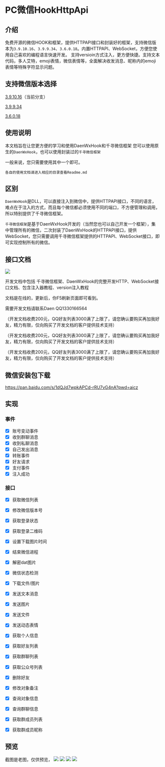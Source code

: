 # PC微信HookHttpApi

## 介绍
免费开源的微信HOOK和框架，提供HTTPAPI接口和封装好的框架，支持微信版本为`3.9.10.16`、`3.9.9.34`、`3.6.0.18`。内置HTTPAPI、WebSocket，方便您使用自己喜欢的编程语言快速开发。
支持versioin方式注入，更方便快捷。支持文本代码，多人艾特，emoji表情，微信表情等，全面解决收发消息、昵称内的emoji表情等特殊字符显示问题。

## 支持微信版本选择
[3.9.10.16](https://gitee.com/daenmax/pc-wechat-hook-http-api/tree/391016/)（当前分支）

[3.9.9.34](https://gitee.com/daenmax/pc-wechat-hook-http-api/tree/39934/)

[3.6.0.18](https://gitee.com/daenmax/pc-wechat-hook-http-api/tree/36018/)

## 使用说明

本文档旨在让您更方便的学习和使用DaenWxHook和千寻微信框架
您可以使用原生的`DaenWxHook`，也可以使用封装过的`千寻微信框架`

一般来说，您只需要使用其中一个即可。

`各自的使用文档请进入相应的目录查看Readme.md`

## 区别

`DaenWxHook`是DLL，可以直接注入到微信中，提供HTTPAPI接口，不同的语言，难点在于注入的方式，而且每个微信都必须使用不同的端口，不方便管理和调用，所以特别提供了千寻微信框架。

`千寻微信框架`是基于DaenWxHook开发的（当然您也可以自己开发一个框架），集中管理所有的微信，二次封装了DaenWxHook的HTTPAPI接口，提供WebSocket，您只需要调用千寻微信框架提供的HTTPAPI、WebSocket接口，即可实现控制所有的微信。


## 接口文档

![](https://img.cdn.apipost.cn/client/user/0/avatar/748dd95d0520f728a75156a010ed8378667f6b977c2d7.png)

开发文档中包括 千寻微信框架、DaenWxHook的完整开发HTTP、WebSocket接口文档、包含注入器教程、version注入教程

文档是在线的，更新后，你F5刷新页面即可看到。

需要开发文档请联系Daen QQ1330166564

（开发文档收费200元，QQ好友列表3000满了上限了，请您确认要购买再加我好友，精力有限，仅向购买了开发文档的客户提供技术支持）

（开发文档收费200元，QQ好友列表3000满了上限了，请您确认要购买再加我好友，精力有限，仅向购买了开发文档的客户提供技术支持）

（开发文档收费200元，QQ好友列表3000满了上限了，请您确认要购买再加我好友，精力有限，仅向购买了开发文档的客户提供技术支持）


## 微信安装包下载
https://pan.baidu.com/s/1dQJd7wpkAPCd-rRU7vG4nA?pwd=aicz

## 实现

### 事件

- [x] 账号变动事件
- [x] 收到群聊消息
- [x] 收到私聊消息
- [x] 自己发出消息
- [x] 转账事件
- [x] 好友请求
- [x] 支付事件
- [x] 注入成功

### 接口

- [x] 获取微信列表
- [x] 修改微信版本号
- [x] 获取登录状态
- [x] 获取登录二维码
- [x] 设置下载图片时间
- [x] 结束微信进程
- [x] 解密dat图片
- [x] 微信状态检测
- [x] 下载文件/图片
- [x] 发送文本消息
- [x] 发送图片
- [x] 发送文件
- [x] 发送动态表情
- [x] 获取个人信息
- [x] 获取好友列表
- [x] 获取群聊列表
- [x] 获取公众号列表
- [x] 删除好友
- [x] 修改对象备注
- [x] 查询对象信息
- [x] 查询群聊信息
- [x] 获取群成员列表
- [x] 获取群成员昵称


## 预览
截图是老图，仅供预览，
![](https://img.cdn.apipost.cn/client/user/0/avatar/748dd95d0520f728a75156a010ed8378667f6d0c60e76.png)
![](https://img.cdn.apipost.cn/client/user/0/avatar/748dd95d0520f728a75156a010ed8378667f6d16d339b.png)
![](https://img.cdn.apipost.cn/client/user/0/avatar/748dd95d0520f728a75156a010ed8378667f71d265bda.png)
![](https://img.cdn.apipost.cn/client/user/0/avatar/748dd95d0520f728a75156a010ed8378667f6d223089c.png)